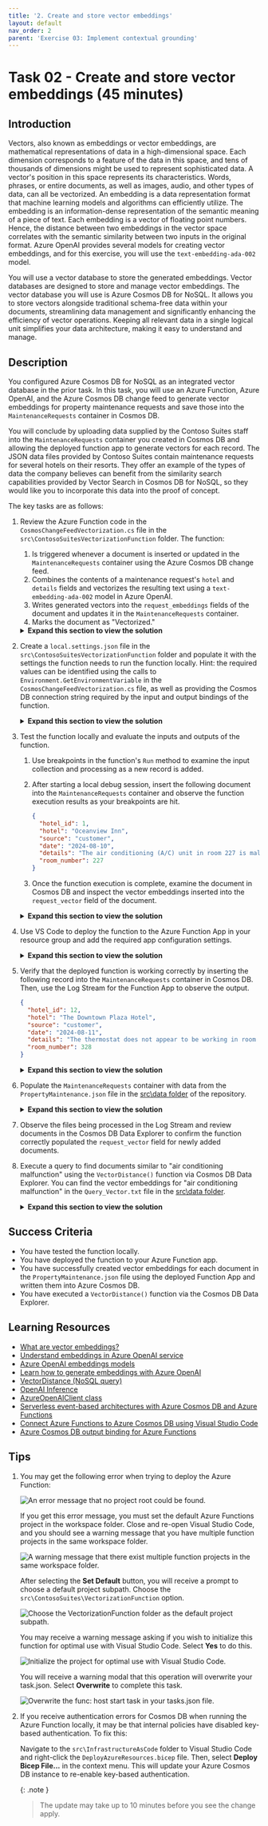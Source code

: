 ```yaml
---
title: '2. Create and store vector embeddings'
layout: default
nav_order: 2
parent: 'Exercise 03: Implement contextual grounding'
---
```


# Task 02 - Create and store vector embeddings (45 minutes)

## Introduction

Vectors, also known as embeddings or vector embeddings, are mathematical representations of data in a high-dimensional space. Each dimension corresponds to a feature of the data in this space, and tens of thousands of dimensions might be used to represent sophisticated data. A vector's position in this space represents its characteristics. Words, phrases, or entire documents, as well as images, audio, and other types of data, can all be vectorized. An embedding is a data representation format that machine learning models and algorithms can efficiently utilize. The embedding is an information-dense representation of the semantic meaning of a piece of text. Each embedding is a vector of floating point numbers. Hence, the distance between two embeddings in the vector space correlates with the semantic similarity between two inputs in the original format. Azure OpenAI provides several models for creating vector embeddings, and for this exercise, you will use the `text-embedding-ada-002` model.

You will use a vector database to store the generated embeddings. Vector databases are designed to store and manage vector embeddings. The vector database you will use is Azure Cosmos DB for NoSQL. It allows you to store vectors alongside traditional schema-free data within your documents, streamlining data management and significantly enhancing the efficiency of vector operations. Keeping all relevant data in a single logical unit simplifies your data architecture, making it easy to understand and manage.

## Description

You configured Azure Cosmos DB for NoSQL as an integrated vector database in the prior task. In this task, you will use an Azure Function, Azure OpenAI, and the Azure Cosmos DB change feed to generate vector embeddings for property maintenance requests and save those into the `MaintenanceRequests` container in Cosmos DB.

You will conclude by uploading data supplied by the Contoso Suites staff into the `MaintenanceRequests` container you created in Cosmos DB and allowing the deployed function app to generate vectors for each record. The JSON data files provided by Contoso Suites contain maintenance requests for several hotels on their resorts. They offer an example of the types of data the company believes can benefit from the similarity search capabilities provided by Vector Search in Cosmos DB for NoSQL, so they would like you to incorporate this data into the proof of concept.

The key tasks are as follows:

1. Review the Azure Function code in the `CosmosChangeFeedVectorization.cs` file in the `src\ContosoSuitesVectorizationFunction` folder. The function:
   1. Is triggered whenever a document is inserted or updated in the `MaintenanceRequests` container using the Azure Cosmos DB change feed.
   2. Combines the contents of a maintenance request's `hotel` and `details` fields and vectorizes the resulting text using a `text-embedding-ada-002` model in Azure OpenAI.
   3. Writes generated vectors into the `request_embeddings` fields of the document and updates it in the `MaintenanceRequests` container.
   4. Marks the document as "Vectorized."

    <details markdown="block">
    <summary><strong>Expand this section to view the solution</strong></summary>

    The steps to review the function app are as follows:
      - Open the `CosmosChangeFeedVectorization.cs` file in the `src\ContosoSuitesVectorizationFunction` folder.
      - The `DatabaseName` and `ContainerName` constants defined on lines 16 and 17 refer to the Azure Cosmos DB database created by the Bicep script and the container you created in task 1 of this exercise, respectively. If those values differ in your environment, the values assigned to the constants must be updated to reflect what is in your environment.
      - Locate the `Run` function starting on line 42 and examine the code contained within it.
        - The code on line 49 reduces the list of documents sent to the function to only those that do not have a `Type` of "Vectorized". This prevents the updates pushed by the function back to the `MaintenanceRequests` container from being revectorized by the function.
        - If no documents require vectorization, the function will exit without making any changes to the input documents.
        - The `foreach` loop starting on line 52 iterates through each document in the change feed that requires vectorization. The `hotel` and `details` fields are combined, and the text is sent to Azure OpenAI to create vector embeddings using the deployment for the `text-embedding-ada-002` model. The returned vector embeddings are saved into the `RequestVector` field of the document.
        - The document's `Type` field is "Vectorized."
        - On line 74, the list of input documents is returned, which uses the Cosmos DB output binding to write the documents updated with vector embeddings back into the `MaintenanceRequests` container in Cosmos DB.

    </details>

2. Create a `local.settings.json` file in the `src\ContosoSuitesVectorizationFunction` folder and populate it with the settings the function needs to run the function locally. Hint: the required values can be identified using the calls to `Environment.GetEnvironmentVariable` in the `CosmosChangeFeedVectorization.cs` file, as well as providing the Cosmos DB connection string required by the input and output bindings of the function.

    <details markdown="block">
    <summary><strong>Expand this section to view the solution</strong></summary>

    To create a `local.settings.json` file, navigate to the `src\ContosoSuitesVectorizationFunction` directory, create a new file named `local.settings.json`, and add the following content, replacing the bracketed tokens with values from your Azure OpenAI and Azure Cosmos DB services.

        ```json
        {
          "IsEncrypted": false,
          "Values": {
            "AzureWebJobsStorage": "",
            "FUNCTIONS_WORKER_RUNTIME": "dotnet-isolated",
            "AzureOpenAIEndpoint": "[YOUR_AZURE_OPENAI_ENDPOINT]",
            "AzureOpenAIKey": "[YOUR_AZURE_OPENAI_KEY]",
            "CosmosDBConnectionString": "[YOUR_COSMOS_DB_CONNECTION_STRING]",
            "EmbeddingDeploymentName": "text-embedding-ada-002"
          }
        }
        ```

      - To retrieve the required Azure OpenAI and Cosmos DB values, open the [Azure portal](https://portal.azure.com/) in a web browser and navigate to the resource group you created.
      - Select the Azure OpenAI service in the resource group.
        - Under the **Resource Management** menu, select **Keys and Endpoint**.
        - Copy the value of **KEY 1** and paste it into the `AzureOpenAIKey` value of the `local.settings.json` file.
        - Copy the value of **Endpoint** and paste it into the `AzureOpenAIEndpoint` value.

          ![The Azure OpenAI Keys and Endpoint page is displayed, with the copy buttons for KEY 1 and Endpoint highlighted.](../../media/Solution/0302-azure-openai-keys-and-endpoint.png)

      - Return to your resource group and select the Azure Cosmos DB resource.
        - Under the **Settings** menu, select **Keys**, then show and copy the **PRIMARY CONNECTION STRING** value and paste it as the `CosmosDBConnectionString` value in the `local.settings.json` file.

          ![The Azure Cosmos DB account Keys page is displayed, with the PRIMARY CONNECTION STRING copy button highlighted.](../../media/Solution/0302-azure-cosmos-db-keys.png)

      - The `EmbeddingDeploymentName` value is preset, based on the deployment created by the Bicep script for the `text-embedding-ada-002` model. If that value differs in your environment, you must update this setting accordingly.

    </details>

3. Test the function locally and evaluate the inputs and outputs of the function.
   1. Use breakpoints in the function's `Run` method to examine the input collection and processing as a new record is added.
   2. After starting a local debug session, insert the following document into the `MaintenanceRequests` container and observe the function execution results as your breakpoints are hit.

      ```json
      {
        "hotel_id": 1, 
        "hotel": "Oceanview Inn",
        "source": "customer",
        "date": "2024-08-10",
        "details": "The air conditioning (A/C) unit in room 227 is malfunctioning and making a loud noise. Customer will be out of the room between 5:00 and 8:30 PM this evening. This needs immediate maintenance attention. If the issue cannot be resolved, we will need to move the customer to a new room.",
        "room_number": 227
      }
      ```

   3. Once the function execution is complete, examine the document in Cosmos DB and inspect the vector embeddings inserted into the `request_vector` field of the document.

    <details markdown="block">
    <summary><strong>Expand this section to view the solution</strong></summary>

    To test the function locally:
      - Open a new terminal window in Visual Studio Code and change the path to the `src\ContosoSuitesVectorizationFunction` folder.
      - Open the `CosmosChangeFeedVectorization.cs` file in the `src\ContosoSuitesVectorizationFunction` folder.
      - Set a breakpoint on line 50 so you can examine the values of the `documentsToVectorize`, `task.RequestVector`, and `input` as you step through the function.
      - Select **F5** on your keyboard to start a debug session in Visual Studio Code. In the terminal window created, wait until the function has started.
      - In a browser window, open the [Azure portal](https://portal.azure.com/) and navigate to your Cosmos DB account.
      - On the Azure Cosmos DB account page, select **Data Explorer** from the left-hand menu, expand the **ContosoSuites** database and the **MaintenanceRequests** container, and select **Items** under the container.
      - Select **New item** on the toolbar, then paste the following document into the window that appears.

        ```json
        {
          "hotel_id": 1, 
          "hotel": "Oceanview Inn",
          "source": "customer",
          "date": "2024-08-10",
          "details": "The air conditioning (A/C) unit in room 227 is malfunctioning and making a loud noise. Customer will be out of the room between 5:00 and 8:30 PM this evening. This needs immediate maintenance attention. If the issue cannot be resolved, we will need to move the customer to a new room.",
          "room_number": 227
        }
        ```

      - Select **Save** on the toolbar to insert the document into the `MaintenanceRequests` container:
      - Return to Visual Studio Code and wait for your breakpoint to be hit.
      - Observe the values of the `documentsToVectorize`, `task.RequestVector`, and `input` variables as you step through the code (F11), allowing the function to run completely.
      - Return to the Cosmos DB **Data Explorer** in the Azure portal and select the document that was inserted into the `MaintenanceRequests` container. Inspect the `request_vector` property to review the structure of the generated vector embeddings. Also, note the `type` field has been set to "Vectorized."
      - Return to Visual Studio Code and select "Shift+F5" on the keyboard to stop the function app debug session.

    </details>

4. Use VS Code to deploy the function to the Azure Function App in your resource group and add the required app configuration settings.

    <details markdown="block">
    <summary><strong>Expand this section to view the solution</strong></summary>

    The steps to deploy the function to Azure are as follows:
      - In Visual Studio Code, open a new terminal window and change the directory to the `src\ContosoSuitesVectorizationFunction` project folder.
      - At the terminal prompt, execute the following command to build a release version of the function:

        ```bash
        dotnet build --configuration Release
        dotnet publish
        ```

      - In the explorer pane in Visual Studio Code, navigate to the `src\ContosoSuitesVectorizationFunction\bin\Release\net8.0` folder, then right-click on the `publish` folder, and in the context menu, select **Deploy to Function App**.
      - In the **Select Function App** command pallet dialog that appears at the top of Visual Studio Code:
        - Select the subscription you are using for this exercise.
        - Choose the function app in your resource group.
      - Select **Deploy** in the Visual Studio Code dialog asking about deploying and overwriting previous deployments.
      - Use the **Output** window at the bottom of Visual Studio Code to monitor the deployment.
      - When the deployment is complete, you will get a notification in the bottom right-hand corner of Visual Studio Code. In this notification window, select **Upload settings**. This will upload the values from the `local.settings.json` file into environment variables in your function app.

        ![The Upload settings button is highlighted on the deployment completed notification dialog.](../../media/Solution/0302-azure-function-deployment-upload-settings.png)

      - Confirm the settings were uploaded correctly by navigating to the **Settings** menu of your function app in the [Azure portal](https://portal.azure.com/) and selecting **Environment variables**. Along with other settings added by the Bicep script and deployment process, you should see the following settings:

        - `AzureOpenAIEndpoint`
        - `AzureOpenAIKey`
        - `CosmosDBConnectionString`
        - `EmbeddingDeploymentName`

        {: .note }
        > If you do not see these settings, add them using the App settings tab's **+ Add** button.

    </details>

5. Verify that the deployed function is working correctly by inserting the following record into the `MaintenanceRequests` container in Cosmos DB. Then, use the Log Stream for the Function App to observe the output.

    ```json
    {
      "hotel_id": 12, 
      "hotel": "The Downtown Plaza Hotel",
      "source": "customer",
      "date": "2024-08-11",
      "details": "The thermostat does not appear to be working in room 328, and the air conditioning (A/C) unit will not turn on to cool down the room.",
      "room_number": 328
    }
    ```

    <details markdown="block">
    <summary><strong>Expand this section to view the solution</strong></summary>

    To verify the function app was deployed successfully and is working correctly:
      - Open the Log Stream for the Function App by selecting **Log Stream** under **Monitoring** in the left-hand menu of the Function App page in the [Azure portal](https://portal.azure.com/).
      - Open a new browser window or tab, navigate to the `MaintenanceRequests` container in your Cosmos DB account, and select `Items`.
      - Insert the following record into the `MaintenanceRequests` container in Cosmos DB.

        ```json
        {
          "hotel_id": 12, 
          "hotel": "The Downtown Plaza Hotel",
          "source": "customer",
          "date": "2024-08-11",
          "details": "The thermostat does not appear to be working in room 328, and the air conditioning (A/C) unit will not turn on to cool down the room.",
          "room_number": 328
        }
        ```

      - Return to the Function Apps **Log Stream** browser window and observe the logs to ensure you see the function execute and verify that it generated vector embeddings for the maintenance request.
      - Return to the Cosmos DB `MaintenanceRequests` browser window and select the request item that was just inserted to ensure it refreshes and contains a `request_vector` value.

    </details>

6. Populate the `MaintenanceRequests` container with data from the `PropertyMaintenance.json` file in the [src\data folder](https://github.com/microsoft/TechExcel-Integrating-Azure-PaaS-and-AI-Services-for-AI-Design-Wins/tree/main/src/data) of the repository.

    <details markdown="block">
    <summary><strong>Expand this section to view the solution</strong></summary>

    Use the Data Explorer to populate the `MaintenanceRequests` container with data from the `PropertyMaintenance.json` file provided by Contoso Suites.
      - In the [Azure portal](https://portal.azure.com), navigate to your Cosmos DB resource and select **Data Explorer** in the left-hand menu.
      - In the Data Explorer, expand the **ContosoSuites** database and the **MaintenanceRequests** container, then select **Items**.

        ![Data Explorer is highlighted in the left-hand menu. The expand icon is highlighted for the database and MaintenanceRequests containers. Items is highlighted.](../../media/Solution/0302-azure-cosmos-db-data-explorer-maintenance-requests-items.png)

      - Select **Upload Item** on the toolbar.

        ![The Upload Item button on the Azure Cosmos DB toolbar is highlighted.](../../media/Solution/0302-azure-cosmos-db-toolbar-upload-item.png)

      - In the **Upload Items** dialog, select the browse button and navigate to the `PropertyMaintenance.json` file in the `src\data` directory in the location where cloned the repository, then select **Upload** to import the data in the file.

        ![The Upload Items dialog is displayed with the browse and Upload buttons highlighted. UserReviews.json appears in the Select JSON files box.](../../media/Solution/0302-upload-items-property-maintenance.png)

        {: .note }
        > If you are using a GitHub Codespaces instance, you can right-click on the `PropertyMaintenance.json` file and select **Download** to save a local copy of this file.

        The upload status should indicate 48 documents created.

      - Return to the Function Apps **Log Stream** browser window you opened in the previous step and observe the logs as the maintenance requests are uploaded and processed in bulk.
      - Return to the Cosmos DB `MaintenanceRequests` browser window, close the upload dialog, and select the refresh icon on the MaintenanceRequests>Items tab in the Data Explorer.

        ![The refresh button is highlighted on the Maintenance->Items tab in Data Explorer.](../../media/Solution/0302-azure-cosmos-db-maintenance-requests-items-refresh.png)

      - Select a few random request items to ensure they contain a `request_vector` value and have a `type` of "Vectorized."

    </details>

7. Observe the files being processed in the Log Stream and review documents in the Cosmos DB Data Explorer to confirm the function correctly populated the `request_vector` field for newly added documents.
8. Execute a query to find documents similar to "air conditioning malfunction" using the `VectorDistance()` function via Cosmos DB Data Explorer. You can find the vector embeddings for "air conditioning malfunction" in the `Query_Vector.txt` file in the [src\data folder](https://github.com/microsoft/TechExcel-Integrating-Azure-PaaS-and-AI-Services-for-AI-Design-Wins/tree/main/src/data).

    <details markdown="block">
    <summary><strong>Expand this section to view the solution</strong></summary>

    To execute a query using the `VectorDistance()` function for "air conditioning malfunction":
      - In the [Azure portal](https://portal.azure.com), navigate to your Cosmos DB resource and select **Data Explorer** in the left-hand menu.
      - In the Data Explorer, expand the **ContosoSuites** database and the **MaintenanceRequests** container, then select **Items**.
      - On the toolbar, select **New SQL Query**.

        ![The New SQL Query button on the Data Explorer Items toolbar is highlighted.](../../media/Solution/0302-azure-cosmos-db-data-explorer-items-new-sql-query.png)

      - In the new query window, paste in the following query:

        ```sql
        SELECT c.hotel_id, c.hotel, c.details, VectorDistance(c.request_vector, <QUERY_VECTOR>) AS SimilarityScore
        FROM c
        ```

      - Replace the `<QUERY_VECTOR>` token in the query with the vectorized representation of "air conditioning malfunction," which you can find in the `Query_Vector.txt` file in the [src\data folder](https://github.com/microsoft/TechExcel-Integrating-Azure-PaaS-and-AI-Services-for-AI-Design-Wins/tree/main/src/data). Copy the entire contents of the file, and paste it into the query in place of `<QUERY_VECTOR>`.
      - Select **Execute Query** on the toolbar and observe the output in the **Results** panel. You should see a list of results similar to the following (abbreviated for brevity):

        ```json
        {
            "hotel_id": 1,
            "hotel": "Oceanview Inn",
            "details": "The air conditioning (A/C) unit in room 227 is malfunctioning and making a loud noise. Customer will be out of the room between 5:00 and 8:30 PM this evening. This needs immediate maintenance attention. If the issue cannot be resolved, we will need to move the customer to a new room.",
            "SimilarityScore": 0.847799148429741
        },
        {
            "hotel_id": 12,
            "hotel": "The Downtown Plaza Hotel",
            "details": "The thermostat does not appear to be working in room 328, and the air conditioning (A/C) unit will not turn on to cool down the room.",
            "SimilarityScore": 0.838297398035295
        }
        ```

    </details>

## Success Criteria

- You have tested the function locally.
- You have deployed the function to your Azure Function app.
- You have successfully created vector embeddings for each document in the `PropertyMaintenance.json` file using the deployed Function App and written them into Azure Cosmos DB.
- You have executed a `VectorDistance()` function via the Cosmos DB Data Explorer.

## Learning Resources

- [What are vector embeddings?](https://learn.microsoft.com/azure/cosmos-db/gen-ai/vector-embeddings)
- [Understand embeddings in Azure OpenAI service](https://learn.microsoft.com/azure/ai-services/openai/concepts/understand-embeddings)
- [Azure OpenAI embeddings models](https://learn.microsoft.com/azure/ai-services/openai/concepts/models#embeddings-models)
- [Learn how to generate embeddings with Azure OpenAI](https://learn.microsoft.com/azure/ai-services/openai/how-to/embeddings?tabs=csharp)
- [VectorDistance (NoSQL query)](https://learn.microsoft.com/azure/cosmos-db/nosql/query/vectordistance)
- [OpenAI Inference](https://learn.microsoft.com/dotnet/api/overview/azure/ai.openai-readme?view=azure-dotnet-preview)
- [AzureOpenAIClient class](https://learn.microsoft.com/dotnet/api/azure.ai.openai.azureopenaiclient?view=azure-dotnet-preview)
- [Serverless event-based architectures with Azure Cosmos DB and Azure Functions](https://learn.microsoft.com/azure/cosmos-db/nosql/change-feed-functions)
- [Connect Azure Functions to Azure Cosmos DB using Visual Studio Code](https://learn.microsoft.com/azure/azure-functions/functions-add-output-binding-cosmos-db-vs-code?pivots=programming-language-csharp)
- [Azure Cosmos DB output binding for Azure Functions](https://learn.microsoft.com/azure/azure-functions/functions-bindings-cosmosdb-v2-output?tabs=python-v2%2Cisolated-process%2Cnodejs-v4%2Cextensionv4&pivots=programming-language-csharp)

## Tips

1. You may get the following error when trying to deploy the Azure Function:

    ![An error message that no project root could be found.](../../media/Solution/0302-azure-function-no-root.png)

    If you get this error message, you must set the default Azure Functions project in the workspace folder. Close and re-open Visual Studio Code, and you should see a warning message that you have multiple function projects in the same workspace folder.

    ![A warning message that there exist multiple function projects in the same workspace folder.](../../media/Solution/0302-azure-function-set-default.png)

    After selecting the **Set Default** button, you will receive a prompt to choose a default project subpath. Choose the `src\ContosoSuites\VectorizationFunction` option.

    ![Choose the VectorizationFunction folder as the default project subpath.](../../media/Solution/0302-azure-function-set-default-2.png)

    You may receive a warning message asking if you wish to initialize this function for optimal use with Visual Studio Code. Select **Yes** to do this.

    ![Initialize the project for optimal use with Visual Studio Code.](../../media/Solution/0302-azure-function-initialize.png)

    You will receive a warning modal that this operation will overwrite your task.json. Select **Overwrite** to complete this task.

    ![Overwrite the func: host start task in your tasks.json file.](../../media/Solution/0302-azure-function-overwrite.png)

2. If you receive authentication errors for Cosmos DB when running the Azure Function locally, it may be that internal policies have disabled key-based authentication. To fix this:

    Navigate to the `src\InfrastructureAsCode` folder to Visual Studio Code and right-click the `DeployAzureResources.bicep` file. Then, select **Deploy Bicep File...** in the context menu. This will update your Azure Cosmos DB instance to re-enable key-based authentication.

    {: .note }
    > The update may take up to 10 minutes before you see the change apply.
